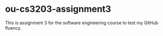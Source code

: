 # ou-cs3203-assignment3

This is assignment 3 for the software engineering course to test my GitHub fluency. 
